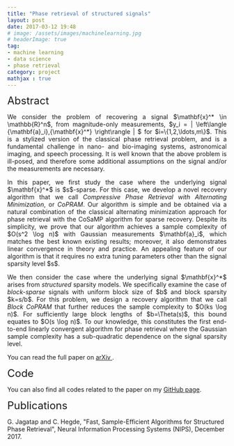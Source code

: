```yaml
---
title: "Phase retrieval of structured signals"
layout: post
date: 2017-03-12 19:48
# image: /assets/images/machinelearning.jpg
# headerImage: true
tag:
- machine learning
- data science
- phase retrieval
category: project
mathjax : true
---
```

<font size="+2"> Abstract </font>

<p style='text-align: justify;'>
We consider the problem of recovering a signal $\mathbf{x}^* \in \mathbb{R}^n$, from magnitude-only measurements, $y_i = | \left\langle {\mathbf{a}_i},{\mathbf{x}^*} \right\rangle | $ for $i=\{1,2,\ldots,m\}$. This is a stylized version of the classical phase retrieval problem, and is a fundamental challenge in nano- and bio-imaging systems, astronomical imaging, and speech processing. It is well known that the above problem is ill-posed, and therefore some additional assumptions on the signal and/or the measurements are necessary.</p>

<p style='text-align: justify;'>
In this paper, we first study the case where the underlying signal $\mathbf{x}^*$ is $s$-sparse. For this case, we develop a novel recovery algorithm that we call <i>Compressive Phase Retrieval with Alternating Minimization</i>, or <i>CoPRAM</i>. Our algorithm is simple and be obtained via a natural combination of the classical alternating minimization approach for phase retrieval with the CoSaMP algorithm for sparse recovery. Despite its simplicity, we prove that our algorithm achieves a sample complexity of $O(s^2 \log n)$ with Gaussian measurements $\mathbf{a}_i$, which matches the best known existing results; moreover, it also demonstrates linear convergence in theory and practice. An appealing feature of our algorithm is that it requires no extra tuning parameters other than the signal sparsity level $s$.</p>

<p style='text-align: justify;'>
We then consider the case where the underlying signal $\mathbf{x}^*$ arises from <i>structured</i> sparsity models. We specifically examine the case of <i>block-sparse</i> signals with uniform block size of $b$ and block sparsity $k=s/b$. For this problem, we design a recovery algorithm that we call <i>Block CoPRAM</i> that further reduces the sample complexity to $O(ks \log n)$. For sufficiently large block lengths of $b=\Theta(s)$, this bound equates to $O(s \log n)$. To our knowledge, this constitutes the first end-to-end linearly convergent algorithm for phase retrieval where the Gaussian sample complexity has a sub-quadratic dependence on the signal sparsity level. </p>

You can read the full paper on <a target="_blank" href='https://arxiv.org/abs/1705.06412'> arXiv </a>.

<font size="+2"> Code </font>

You can also find all codes related to the paper on my <a target="_blank" href='https://github.com/GauriJagatap/model-copram'> GitHub page</a>.

<font size="+2"> Publications </font>

G. Jagatap and C. Hegde, "Fast, Sample-Efficient Algorithms for Structured Phase Retrieval", Neural Information Processing Systems (NIPS), December 2017.
